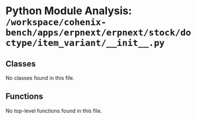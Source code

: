 # Python Module Analysis: `/workspace/cohenix-bench/apps/erpnext/erpnext/stock/doctype/item_variant/__init__.py`

## Classes

No classes found in this file.


## Functions

No top-level functions found in this file.
